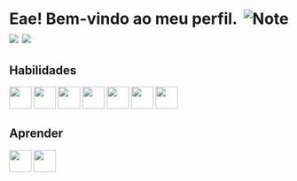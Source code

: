 <h1> Eae! Bem-vindo ao meu perfil. 

<img alt="Note" src="https://user-images.githubusercontent.com/82732587/146111649-7a090244-74e2-47ef-8e28-7d768f9a87f0.png" align="right"/>


<div>
      <a href="https://www.linkedin.com/in/FabioPenedo/" target="_blank"><img src="https://img.shields.io/badge/-LinkedIn-%230077B5?style=for-the-badge&logo=linkedin&logoColor=white" target="_blank"></a>
     <a href = "mailto:fabiopenedo21@gmail.com"><img src="https://img.shields.io/badge/Gmail-D14836?style=for-the-badge&logo=gmail&logoColor=white" ></a>
</div> 
  
  
<h2> Habilidades </h2>

<div>
     <img src="https://cdn.jsdelivr.net/gh/devicons/devicon/icons/html5/html5-original-wordmark.svg" width="40" />
     <img src="https://cdn.jsdelivr.net/gh/devicons/devicon/icons/css3/css3-original-wordmark.svg" width="40"  />
     <img src="https://cdn.jsdelivr.net/gh/devicons/devicon/icons/javascript/javascript-original.svg" width="40"  />
     <img src="https://cdn.jsdelivr.net/gh/devicons/devicon/icons/typescript/typescript-original.svg" width="40"  />
     <img src="https://cdn.jsdelivr.net/gh/devicons/devicon/icons/nodejs/nodejs-original.svg" width="40" />
     <img src="https://cdn.jsdelivr.net/gh/devicons/devicon/icons/sass/sass-original.svg" width="40"/>
     <img src="https://cdn.jsdelivr.net/gh/devicons/devicon/icons/git/git-plain.svg" width="40" />
</div>

<h2> Aprender </h2>

<div>
     <img src="https://cdn.jsdelivr.net/gh/devicons/devicon/icons/react/react-original.svg" width="40" />
     <img src="https://user-images.githubusercontent.com/82732587/145264991-572ef10e-554f-407f-8cd3-e2b4c6d0b043.png" width="40" />
</div>

<h2></h2>


<!--<a href="https://github.com/FabioPenedo">

<h2> <img src="https://media2.giphy.com/media/QssGEmpkyEOhBCb7e1/giphy.gif?cid=ecf05e47a0n3gi1bfqntqmob8g9aid1oyj2wr3ds3mg700bl&rid=giphy.gif" width=32px /> Aprender <img src="https://media2.giphy.com/media/QssGEmpkyEOhBCb7e1/giphy.gif?cid=ecf05e47a0n3gi1bfqntqmob8g9aid1oyj2wr3ds3mg700bl&rid=giphy.gif" width=32px /> </h2>

  <img align="center" src="https://github-readme-stats.vercel.app/api?username=FabioPenedo&show_icons=true&theme=merko" />
</a>
<a href="https://github.com/FabioPenedo">
  <img align="center" src="https://github-readme-stats.vercel.app/api/top-langs/?username=FabioPenedo&layout=compact&show_icons=true&theme=merko" />
</a>





 
 
 
 

<!--
**FabioPenedo/FabioPenedo** is a ✨ _special_ ✨ repository because its `README.md` (this file) appears on your GitHub profile.

Here are some ideas to get you started:

- 🔭 I’m currently working on ...
- 🌱 I’m currently learning ...
- 👯 I’m looking to collaborate on ...
- 🤔 I’m looking for help with ...
- 💬 Ask me about ...
- 📫 How to reach me: ...
- 😄 Pronouns: ...
- ⚡ Fun fact: ...
-->
